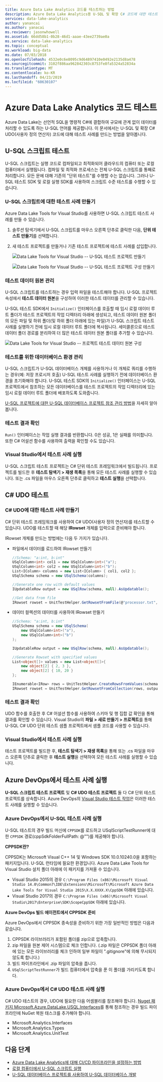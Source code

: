 ```yaml
---
title: Azure Data Lake Analytics 코드를 테스트하는 방법
description: Azure Data Lake Analytics용 U-SQL 및 확장 C# 코드에 대한 테스트 사례 추가 방법을 알아봅니다.
services: data-lake-analytics
author: yanancai
ms.author: yanacai
ms.reviewer: jasonwhowell
ms.assetid: 66dd58b1-0b28-46d1-aaae-43ee2739ae0a
ms.service: data-lake-analytics
ms.topic: conceptual
ms.workload: big-data
ms.date: 07/03/2018
ms.openlocfilehash: 4532e0c6e8095c9d64897410e0492e2135d8a478
ms.sourcegitcommit: 3102f886aa962842303c8753fe8fa5324a52834a
ms.translationtype: MT
ms.contentlocale: ko-KR
ms.lasthandoff: 04/23/2019
ms.locfileid: "60630107"
---
```

# <a name="test-your-azure-data-lake-analytics-code"></a>Azure Data Lake Analytics 코드 테스트

Azure Data Lake는 선언적 SQL을 명령적 C#에 결합하여 규모에 관계 없이 데이터를 처리할 수 있도록 하는 U-SQL 언어를 제공합니다. 이 문서에서는 U-SQL 및 확장 C# UDO(사용자 정의 연산자) 코드에 대해 테스트 사례를 만드는 방법을 알아봅니다.

## <a name="test-u-sql-scripts"></a>U-SQL 스크립트 테스트

U-SQL 스크립트는 실행 코드로 컴파일되고 최적화되어 클라우드의 컴퓨터 또는 로컬 컴퓨터에서 실행됩니다. 컴파일 및 최적화 프로세스는 전체 U-SQL 스크립트를 통째로 처리합니다. 모든 문에 대해 기존의 "단위 테스트"를 수행할 수는 없습니다. 그러나 U-SQL 테스트 SDK 및 로컬 실행 SDK를 사용하여 스크립트 수준 테스트를 수행할 수 있습니다.

### <a name="create-test-cases-for-u-sql-script"></a>U-SQL 스크립트에 대한 테스트 사례 만들기

Azure Data Lake Tools for Visual Studio를 사용하면 U-SQL 스크립트 테스트 사례를 만들 수 있습니다.

1.  솔루션 탐색기에서 U-SQL 스크립트를 마우스 오른쪽 단추로 클릭한 다음, **단위 테스트 만들기**를 선택합니다.
2.  새 테스트 프로젝트를 만들거나 기존 테스트 프로젝트에 테스트 사례를 삽입합니다.

    ![Data Lake Tools for Visual Studio -- U-SQL 테스트 프로젝트 만들기](./media/data-lake-analytics-cicd-test/data-lake-tools-create-usql-test-project.png) 

    ![Data Lake Tools for Visual Studio -- U-SQL 테스트 프로젝트 구성 만들기](./media/data-lake-analytics-cicd-test/data-lake-tools-create-usql-test-project-configure.png) 

### <a name="manage-the-test-data-source"></a>테스트 데이터 원본 관리

U-SQL 스크립트를 테스트하는 경우 입력 파일을 테스트해야 합니다. U-SQL 프로젝트 속성에서 **테스트 데이터 원본**을 구성하여 이러한 테스트 데이터를 관리할 수 있습니다. 

U-SQL 테스트 SDK에서 `Initialize()` 인터페이스를 호출할 때 임시 로컬 데이터 루트 폴더가 테스트 프로젝트의 작업 디렉터리 아래에 생성되고, 테스트 데이터 원본 폴더의 모든 파일 및 하위 폴더(및 하위 폴더 아래에 있는 파일)가 U-SQL 스크립트 테스트 사례를 실행하기 전에 임시 로컬 데이터 루트 폴더에 복사됩니다. 세미콜론으로 테스트 데이터 폴더 경로를 분리하여 더 많은 테스트 데이터 원본 폴더를 추가할 수 있습니다.

![Data Lake Tools for Visual Studio -- 프로젝트 테스트 데이터 원본 구성](./media/data-lake-analytics-cicd-test/data-lake-tools-configure-project-test-data-source.png)

### <a name="manage-the-database-environment-for-testing"></a>테스트를 위한 데이터베이스 환경 관리

U-SQL 스크립트가 U-SQL 데이터베이스 개체를 사용하거나 이 개체로 쿼리를 수행하는 경우(예: 저장 프로시저 호출) U-SQL 테스트 사례를 실행하기 전에 데이터베이스 환경을 초기화해야 합니다. U-SQL 테스트 SDK의 `Initialize()` 인터페이스는 U-SQL 프로젝트에서 참조하는 모든 데이터베이스를 테스트 프로젝트의 작업 디렉터리에 있는 임시 로컬 데이터 루트 폴더에 배포하도록 도와줍니다. 

[U-SQL 프로젝트에 대한 U-SQL 데이터베이스 프로젝트 참조 관리 방법](data-lake-analytics-data-lake-tools-develop-usql-database.md#reference-a-u-sql-database-project)을 자세히 알아봅니다.

### <a name="verify-test-results"></a>테스트 결과 확인

`Run()` 인터페이스는 작업 실행 결과를 반환합니다. 0은 성공, 1은 실패를 의미합니다. 또한 C# 어설션 함수를 사용하여 출력을 확인할 수도 있습니다. 

### <a name="run-test-cases-in-visual-studio"></a>Visual Studio에서 테스트 사례 실행

U-SQL 스크립트 테스트 프로젝트는 C# 단위 테스트 프레임워크에서 빌드됩니다. 프로젝트를 빌드한 후 **테스트 탐색기 > 재생 목록**을 통해 모든 테스트 사례를 실행할 수 있습니다. 또는 .cs 파일을 마우스 오른쪽 단추로 클릭하고 **테스트 실행**을 선택합니다.

## <a name="test-c-udos"></a>C# UDO 테스트

### <a name="create-test-cases-for-c-udos"></a>C# UDO에 대한 테스트 사례 만들기

C# 단위 테스트 프레임워크를 사용하여 C# UDO(사용자 정의 연산자)를 테스트할 수 있습니다. UDO를 테스트할 때 해당 **IRowset** 개체를 입력으로 준비해야 합니다.

IRowset 개체를 만드는 방법에는 다음 두 가지가 있습니다.

- 파일에서 데이터를 로드하여 IRowset 만들기

    ```csharp
    //Schema: "a:int, b:int"
    USqlColumn<int> col1 = new USqlColumn<int>("a");
    USqlColumn<int> col2 = new USqlColumn<int>("b");
    List<IColumn> columns = new List<IColumn> { col1, col2 };
    USqlSchema schema = new USqlSchema(columns);

    //Generate one row with default values
    IUpdatableRow output = new USqlRow(schema, null).AsUpdatable();

    //Get data from file
    IRowset rowset = UnitTestHelper.GetRowsetFromFile(@"processor.txt", schema, output.AsReadOnly(), discardAdditionalColumns: true, rowDelimiter: null, columnSeparator: '\t');
    ```

- 데이터 컬렉션의 데이터를 사용하여 IRowset 만들기

    ```csharp
    //Schema: "a:int, b:int"
    USqlSchema schema = new USqlSchema(
        new USqlColumn<int>("a"),
        new USqlColumn<int>("b")
    );

    IUpdatableRow output = new USqlRow(schema, null).AsUpdatable();

    //Generate Rowset with specified values
    List<object[]> values = new List<object[]>{
        new object[2] { 2, 3 },
        new object[2] { 10, 20 }
    };

    IEnumerable<IRow> rows = UnitTestHelper.CreateRowsFromValues(schema, values);
    IRowset rowset = UnitTestHelper.GetRowsetFromCollection(rows, output.AsReadOnly());
    ```

### <a name="verify-test-results"></a>테스트 결과 확인

UDO 함수를 호출한 후 C# 어설션 함수를 사용하여 스키마 및 행 집합 값 확인을 통해 결과를 확인할 수 있습니다. Visual Studio의 **파일 > 새로 만들기 > 프로젝트**를 통해 U-SQL C# UDO 단위 테스트 샘플 프로젝트에서 샘플 코드를 사용할 수 있습니다.

### <a name="run-test-cases-in-visual-studio"></a>Visual Studio에서 테스트 사례 실행

테스트 프로젝트를 빌드한 후, **테스트 탐색기 > 재생 목록**을 통해 또는 .cs 파일을 마우스 오른쪽 단추로 클릭한 후 **테스트 실행**을 선택하여 모든 테스트 사례를 실행할 수 있습니다.

## <a name="run-test-cases-in-azure-devops"></a>Azure DevOps에서 테스트 사례 실행

**U-SQL 스크립트 테스트 프로젝트** 및 **C# UDO 테스트 프로젝트** 둘 다 C# 단위 테스트 프로젝트를 상속합니다. Azure DevOps의 [Visual Studio 테스트 작업](https://docs.microsoft.com/azure/devops/pipelines/test/getting-started-with-continuous-testing?view=vsts)은 이러한 테스트 사례를 실행할 수 있습니다. 

### <a name="run-u-sql-test-cases-in-azure-devops"></a>Azure DevOps에서 U-SQL 테스트 사례 실행

U-SQL 테스트의 경우 빌드 머신에 `CPPSDK`를 로드하고 USqlScriptTestRunner에 대한 `CPPSDK` 경로(cppSdkFolderFullPath: \@"")를 제공해야 합니다.

**CPPSDK란?**

CPPSDK는 Microsoft Visual C++ 14 및 Windows SDK 10.0.10240.0을 포함하는 패키지입니다. U-SQL 런타임에 필요한 환경입니다. Azure Data Lake Tools for Visual Studio 설치 폴더 아래에 이 패키지를 가져올 수 있습니다.

- Visual Studio 2015의 경우 `C:\Program Files (x86)\Microsoft Visual Studio 14.0\Common7\IDE\Extensions\Microsoft\Microsoft Azure Data Lake Tools for Visual Studio 2015\X.X.XXXX.X\CppSDK` 아래에 있습니다.
- Visual Studio 2017의 경우 `C:\Program Files (x86)\Microsoft Visual Studio\2017\Enterprise\SDK\ScopeCppSDK` 아래에 있습니다.

**Azure DevOps 빌드 에이전트에서 CPPSDK 준비**

Azure DevOps에서 CPPSDK 종속성을 준비하기 위한 가장 일반적인 방법은 다음과 같습니다.

1.  CPPSDK 라이브러리가 포함된 폴더를 zip으로 압축합니다.
2.  zip 파일을 원본 제어 시스템으로 체크 인합니다. (.zip 파일은 CPPSDK 폴더 아래에 있는 모든 라이브러리를 체크 인하여 일부 파일이 ".gitignore"에 의해 무시되지 않도록 합니다.)   
3.  빌드 파이프라인에서 .zip 파일의 압축을 풉니다.
4.  `USqlScriptTestRunner`가 빌드 컴퓨터에서 압축을 푼 이 폴더를 가리키도록 합니다.

### <a name="run-c-udo-test-cases-in-azure-devops"></a>Azure DevOps에서 C# UDO 테스트 사례 실행

C# UDO 테스트의 경우, UDO에 필요한 다음 어셈블리를 참조해야 합니다. [Nuget 패키지 Microsoft.Azure.DataLake.USQL.Interfaces](https://www.nuget.org/packages/Microsoft.Azure.DataLake.USQL.Interfaces/)를 통해 참조하는 경우 빌드 파이프라인에 NuGet 복원 태스크를 추가해야 합니다.

* Microsoft.Analytics.Interfaces
* Microsoft.Analytics.Types
* Microsoft.Analytics.UnitTest

## <a name="next-steps"></a>다음 단계

- [Azure Data Lake Analytics에 대해 CI/CD 파이프라인을 설정하는 방법](data-lake-analytics-cicd-overview.md)
- [로컬 컴퓨터에서 U-SQL 스크립트 실행](data-lake-analytics-data-lake-tools-local-run.md)
- [U-SQL 데이터베이스 프로젝트를 사용하여 U-SQL 데이터베이스 개발](data-lake-analytics-data-lake-tools-develop-usql-database.md)

